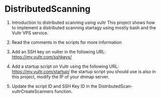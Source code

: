 # DistributedScanning
1. Introduction to distributed scanning using vultr
This project shows how to implement a distributed scanning startagy using mostly bash and the Vultr VPS service. 

2. Read the comments in the scripts for more information 
3. Add an SSH key on vulter in the following URL:
https://my.vultr.com/sshkeys/
4. Add a startup script on Vultr using the following URL:
https://my.vultr.com/startup/
the startup script you should use is also in this project, modify the IP of your dnmap server.
5. Update the script ID and SSH Key ID in the DistributedScan-vultrCreateScanners function.


